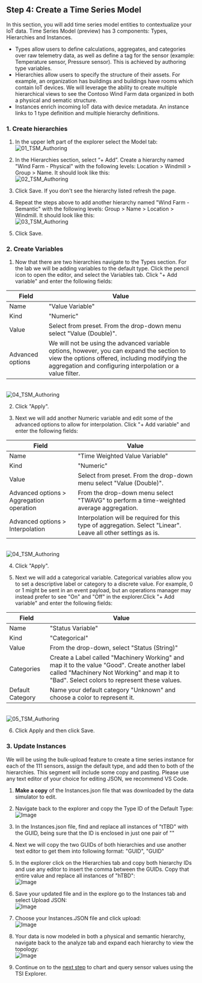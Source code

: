 ## Step 4: Create a Time Series Model

In this section, you will add time series model entities to contextualize your IoT data. Time Series Model (preview) has 3 components: Types, Hierarchies and Instances.

* Types allow users to define calculations, aggregates, and categories over raw telemetry data, as well as define a tag for the sensor (example: Temperature sensor, Pressure sensor). This is achieved by authoring type variables.
* Hierarchies allow users to specify the structure of their assets. For example, an organization has buildings and buildings have rooms which contain IoT devices. We will leverage the ability to create multiple hierarchical views to see the Contoso Wind Farm data organized in both a physical and sematic structure.
* Instances enrich incoming IoT data with device metadata. An instance links to 1 type definition and multiple hierarchy definitions.

### 1. Create hierarchies

1. In the upper left part of the explorer select the Model tab:
\
![01_TSM_Authoring](../assets/step4_01_TSM_Authoring.png)

2. In the Hierarchies section, select “+ Add”. Create a hierarchy named "Wind Farm - Physical" with the following levels: Location > Windmill > Group > Name. It should look like this:
\
![02_TSM_Authoring](../assets/step4_02_TSM_Authoring.png)

3. Click Save. If you don't see the hierarchy listed refresh the page. 

4. Repeat the steps above to add another hierarchy named "Wind Farm - Semantic" with the following levels: Group > Name > Location > Windmill. It should look like this:
\
![03_TSM_Authoring](../assets/step4_03_TSM_Authoring.png)

5. Click Save. 
   
### 2. Create Variables

1. Now that there are two hierarchies navigate to the Types section. For the lab we will be adding variables to the default type. Click the pencil icon to open the editor, and select the Variables tab. Click "+ Add variable" and enter the following fields:

**Field**|**Value**
-----|-----
Name|"Value Variable"
Kind| "Numeric"
Value| Select from preset. From the drop-down menu select "Value (Double)".
Advanced options| We will not be using the advanced variable options, however, you can expand the section to view the options offered, including modifying the aggregation and configuring interpolation or a value filter.

\
![04_TSM_Authoring](../assets/step4_04_TSM_Authoring.png)

2. Click "Apply". 
   
3. Next we will add another Numeric variable and edit some of the advanced options to allow for interpolation. Click "+ Add variable" and enter the following fields:

**Field**|**Value**
-----|-----
Name|"Time Weighted Value Variable"
Kind| "Numeric"
Value| Select from preset. From the drop-down menu select "Value (Double)".
Advanced options > Aggregation operation| From the drop-down menu select "TWAVG" to perform a time-weighted average aggregation. 
Advanced options > Interpolation|Interpolation will be required for this type of aggregation. Select "Linear". Leave all other settings as is. 

\
![04_TSM_Authoring](../assets/step4_044_TSM_Authoring.png)

4. Click "Apply". 
   
5. Next we will add a categorical variable. Categorical variables allow you to set a descriptive label or category to a discrete value. For example, 0 or 1 might be sent in an event payload, but an operations manager may instead prefer to see "On" and "Off" in the explorer.Click "+ Add variable" and enter the following fields:

**Field**|**Value**
-----|-----
Name|"Status Variable"
Kind|"Categorical"
Value|From the drop-down, select "Status (String)"
Categories| Create a Label called "Machinery Working" and map it to the value "Good". Create another label called "Machinery Not Working" and map it to "Bad". Select colors to represent these values. 
Default Category| Name your default category "Unknown" and choose a color to represent it. 

\
![05_TSM_Authoring](../assets/step4_05_TSM_Authoring.png)


6. Click Apply and then click Save.


### 3. Update Instances

We will be using the bulk-upload feature to create a time series instance for each of the 111 sensors, assign the default type, and add then to both of the hierarchies. This segment will include some copy and pasting. Please use any text editor of your choice for editing JSON, we recommend VS Code.

1. **Make a copy** of the Instances.json file that was downloaded by the data simulator to edit.
   
2. Navigate back to the explorer and copy the Type ID of the Default Type:
\
![Image](../assets/step4_06_TSM_Authoring.png)

3. In the Instances.json file, find and replace all instances of "tTBD" with the GUID, being sure that the ID is enclosed in just one pair of ""

4. Next we will copy the two GUIDs of both hierarchies and use another text editor to get them into following format: "GUID", "GUID"

5. In the explorer click on the Hierarchies tab and copy both hierarchy IDs and use any editor to insert the comma between the GUIDs. Copy that entire value and replace all instances of "hTBD":
\
![Image](../assets/step4_07_TSM_Authoring.png)

6. Save your updated file and in the explore go to the Instances tab and select Upload JSON:
\
![Image](../assets/step4_08_TSM_Authoring.png)

7. Choose your Instances.JSON file and click upload:
\
![Image](../assets/step4_09_TSM_Authoring.png)

8. Your data is now modeled in both a physical and semantic hierarchy, navigate back to the analyze tab and expand each hierarchy to view the topology:
\
![Image](../assets/step4_10_TSM_Authoring.png)

9. Continue on to the [next step](../step-05-charting) to chart and query sensor values using the TSI Explorer.






